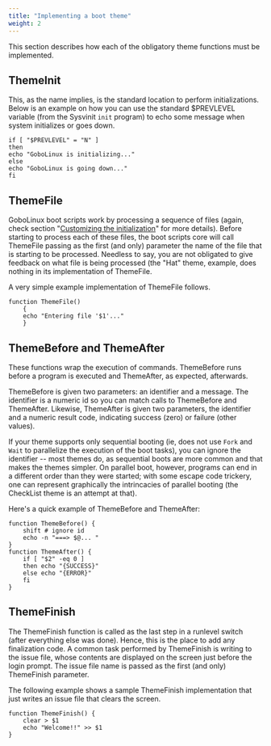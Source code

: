 ```yaml
---
title: "Implementing a boot theme"
weight: 2
---
```


This section describes how each of the obligatory theme functions must
be implemented.

## ThemeInit

This, as the name implies, is the standard location to perform
initializations. Below is an example on how you can use the standard
$PREVLEVEL variable (from the Sysvinit `init` program) to echo some
message when system initializes or goes down.

```shell
if [ "$PREVLEVEL" = "N" ]
then
echo "GoboLinux is initializing..."
else
echo "GoboLinux is going down..."
fi
```

## ThemeFile

GoboLinux boot scripts work by processing a sequence of files (again,
check section "[Customizing the
initialization](Customizing_the_initialization "wikilink")" for more
details). Before starting to process each of these files, the boot
scripts core will call ThemeFile passing as the first (and only)
parameter the name of the file that is starting to be processed.
Needless to say, you are not obligated to give feedback on what file is
being processed (the "Hat" theme, example, does nothing in its
implementation of ThemeFile.

A very simple example implementation of ThemeFile follows.

```shell
function ThemeFile()
    {
    echo "Entering file '$1'..."
    }
```

## ThemeBefore and ThemeAfter

These functions wrap the execution of commands. ThemeBefore runs before
a program is executed and ThemeAfter, as expected, afterwards.

ThemeBefore is given two parameters: an identifier and a message. The
identifier is a numeric id so you can match calls to ThemeBefore and
ThemeAfter. Likewise, ThemeAfter is given two parameters, the identifier
and a numeric result code, indicating success (zero) or failure (other
values).

If your theme supports only sequential booting (ie, does not use
`Fork` and `Wait` to parallelize the
execution of the boot tasks), you can ignore the identifier -- most
themes do, as sequential boots are more common and that makes the themes
simpler. On parallel boot, however, programs can end in a different
order than they were started; with some escape code trickery, one can
represent graphically the intrincacies of parallel booting (the
CheckList theme is an attempt at that).

Here's a quick example of ThemeBefore and ThemeAfter:

```shell
function ThemeBefore() {
    shift # ignore id
    echo -n "===> $@... "
}
function ThemeAfter() {
    if [ "$2" -eq 0 ]
    then echo "{SUCCESS}"
    else echo "{ERROR}"
    fi
}
```

## ThemeFinish

The ThemeFinish function is called as the last step in a runlevel switch
(after everything else was done). Hence, this is the place to add any
finalization code. A common task performed by ThemeFinish is writing to
the issue file, whose contents are displayed on the screen just before
the login prompt. The issue file name is passed as the first (and only)
ThemeFinish parameter.

The following example shows a sample ThemeFinish implementation that
just writes an issue file that clears the screen.

```shell
function ThemeFinish() {
    clear > $1
    echo "Welcome!!" >> $1
}
```